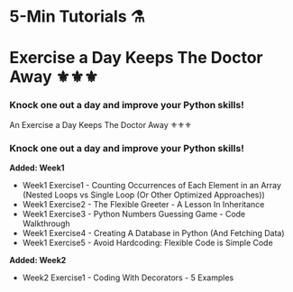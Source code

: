 # 5-Min Tutorials ⚗️
# Exercise a Day Keeps The Doctor Away ⚜️⚜️⚜️

### Knock one out a day and improve your Python skills!

An Exercise a Day Keeps The Doctor Away ⚜️⚜️⚜️

### Knock one out a day and improve your Python skills!
**Added: Week1**   
- Week1 Exercise1 - Counting Occurrences of Each Element in an Array (Nested Loops vs Single Loop (Or Other Optimized Approaches))
- Week1 Exercise2 - The Flexible Greeter - A Lesson In Inheritance
- Week1 Exercise3 - Python Numbers Guessing Game - Code Walkthrough
- Week1 Exercise4 - Creating A Database in Python (And Fetching Data)
- Week1 Exercise5 - Avoid Hardcoding: Flexible Code is Simple Code

**Added: Week2**
- Week2 Exercise1 - Coding With Decorators - 5 Examples